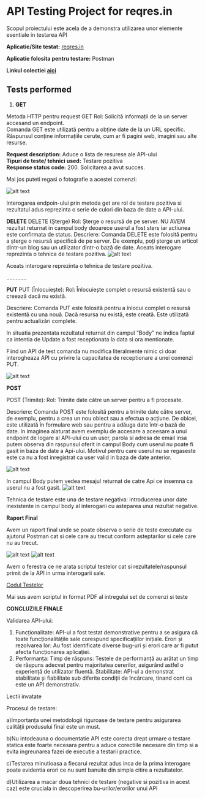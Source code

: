 # API Testing Project for **reqres.in**

Scopul proiectului este acela de a demonstra utilizarea unor elemente esentiale in testarea API

**Aplicatie/Site testat:** [reqres.in](https://reqres.in/api-docs/#/)

**Aplicatie folosita pentru testare:** Postman

**Linkul colectiei [aici](https://github.com/Flavius878/ProiectExamen_2024/blob/main/ReqRes%20API.postman_collection.json)**

## Tests performed

1. **GET**
   
Metoda HTTP pentru request GET 
Rol: Solicită informații de la un server accesand un endpoint. <br>
Comanda GET este utilizată pentru a obține date de la un URL specific. <br>
Răspunsul conține informațiile cerute, cum ar fi pagini web, imagini sau alte resurse.


**Request description:** Aduce o lista de resurese ale API-ului <br>
**Tipuri de teste/ tehnici used:** Testare pozitiva<br>
**Response status code:** 200. Solicitarea a avut succes.<br>

Mai jos puteti regasi o fotografie a acestei comenzi:

![alt text](image.png)

Interogarea endpoin-ului prin metoda get are rol de testare pozitiva si rezultatul adus reprezinta o serie de culori din baza de date a API-ului.



**DELETE**
DELETE (Șterge)
Rol: Șterge o resursă de pe server.
NU AVEM rezultat returnat in campul body deoarece userul a fost sters iar actiunea este confirmata de status.
Descriere: Comanda DELETE este folosită pentru a șterge o resursă specifică de pe server. De exemplu, poți șterge un articol dintr-un blog sau un utilizator dintr-o bază de date.
Aceats interogare reprezinta o tehnica de testare pozitiva.
![alt text](image-1.png)

Aceats interogare reprezinta o tehnica de testare pozitiva.



.............

**PUT**
PUT (Înlocuiește):
Rol: Înlocuiește complet o resursă existentă sau o creează dacă nu există.

Descriere: Comanda PUT este folosită pentru a înlocui complet o resursă existentă cu una nouă. Dacă resursa nu există, este creată. Este utilizată pentru actualizări complete.

In situatia prezentata rezultatul returnat din campul “Body” ne indica faptul ca intentia de Update a fost receptionata la data si ora mentionate.

Fiind un API de test comanda nu modifica literalmente nimic ci doar interogheaza API cu privire la capacitatea de receptionare a unei comenzi PUT.

![alt text](image-2.png)


**POST**

POST (Trimite):
Rol: Trimite date către un server pentru a fi procesate.

Descriere: Comanda POST este folosită pentru a trimite date către server, de exemplu, pentru a crea un nou obiect sau a efectua o acțiune. De obicei, este utilizată în formulare web sau pentru a adăuga date într-o bază de date.
In imaginea alaturat avem exemplu de accesare a aceesare a unui endpoint de logare al API-ului cu un user, parola si adresa de email insa putem observa din raspunsul oferit in campul Body cum userul nu poate fi gasit in baza de date a Api-ului.
Motivul pentru care userul nu se regaseste este  ca nu a fost inregistrat ca user valid in baza de date anterior.

![alt text](image-5.png)

In campul Body putem vedea mesajul returnat de catre Api ce insemna ca userul nu a fost gasit.
![alt text](image-6.png)


Tehnica de testare este una de testare negativa: introducerea unor date inexistente in campul body al interogarii cu asteparea unui rezultat negative.



**Raport Final**


Avem un raport final unde se poate observa o serie de teste executate cu ajutorul Postman cat si cele care au trecut conform asteptarilor  si cele care nu au trecut.

![alt text](image-3.png)
![alt text](image-4.png)



Avem o ferestra ce ne arata scriptul testelor cat si rezultatele/raspunsul primit de la API in urma interogarii sale.

[Codul Testelor](Cod_Teste.pdf)

Mai sus avem scriptul in format PDF al intregului set de comenzi si teste

**CONCLUZIILE FINALE**

Validarea API-ului:
1. Funcționalitate: API-ul a fost testat demonstrative pentru a se asigura că toate funcționalitățile sale corespund specificațiilor inițiale.
Erori și rezolvarea lor: Au fost identificate diverse bug-uri și erori care ar fi putut afecta funcționarea aplicației.
2. Performanța:
Timp de răspuns: Testele de performanță au arătat un timp de răspuns adecvat pentru majoritatea cererilor, asigurând astfel o experiență de utilizator fluentă.
Stabilitate: API-ul a demonstrat stabilitate și fiabilitate sub diferite condiții de încărcare, tinand cont ca este un API demonstrativ.

Lectii invatate

 Procesul de testare: 

a)Importanța unei metodologii riguroase de testare pentru asigurarea calității produsului final este un must.

b)Nu intodeauna o documentatie API este corecta drept urmare o testare statica este foarte necesara pentru a aduce corectiile necesare din timp si a evita ingreunarea fazei de executie a testarii practice. 

c)Testarea minutioasa a fiecarui rezultat adus inca de la prima interogare poate evidentia erori ce nu sunt banuite din simpla citire a rezultatelor.

d)Utilizarea a macar doua tehnici de testare (negative si pozitiva in acest caz) este cruciala in descoperirea bu-urilor/erorilor unui API

